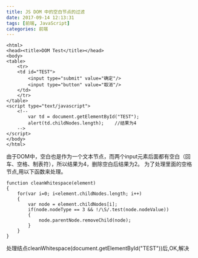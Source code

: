 ```yaml
---
title: JS DOM 中的空白节点的过滤 
date: 2017-09-14 12:13:31
tags: [前端, JavaScript]
categories: 前端
---
```


```
<html>  
<head><title>DOM Test</title></head>  
<body>  
<table>   
    <tr>   
    <td id="TEST">  
        <input type="submit" value="确定"/>  
        <input type="button" value="取消"/>  
    </td>  
    </tr>   
</table>      
<script type="text/javascript">  
    <!--  
        var td = document.getElementById("TEST");  
        alert(td.childNodes.length);    //结果为4   
    -->  
</script>  
</body>  
</html>  
```


由于DOM中，空白也是作为一个文本节点，而两个input元素后面都有空白（回车、空格、制表符），所以结果为4，删除空白后结果为2。
为了处理里面的空格节点,用以下函数来处理。


```
function cleanWhitespace(element)   
{   
    for(var i=0; i<element.childNodes.length; i++)   
    {   
        var node = element.childNodes[i];   
        if(node.nodeType == 3 && !/\S/.test(node.nodeValue))   
        {   
            node.parentNode.removeChild(node);   
        }   
    }   
}   
```


处理结点cleanWhitespace(document.getElementById("TEST"))后,OK,解决 